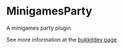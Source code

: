 MinigamesParty
==============

A minigames party plugin.


See more information at the [bukkitdev page](http://dev.bukkit.org/bukkit-plugins/minigames-party/).
